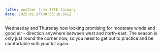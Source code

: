 ```yaml
---
title: weather from 27th January
date: 2025-01-27T08:33:10.661Z
---
```

Wednesday and Thursday now looking promising for moderate winds and good air - direction anywhere between west and north-east.   The season is only just round the corner now, so you need to get out to practice and be comfortable with your kit again.